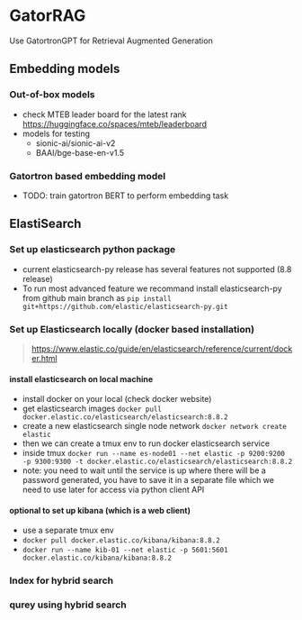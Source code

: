 # GatorRAG
Use GatortronGPT for Retrieval Augmented Generation

## Embedding models
### Out-of-box models
- check MTEB leader board for the latest rank https://huggingface.co/spaces/mteb/leaderboard
- models for testing
    - sionic-ai/sionic-ai-v2
    - BAAI/bge-base-en-v1.5
### Gatortron based embedding model
- TODO: train gatortron BERT to perform embedding task


## ElastiSearch
### Set up elasticsearch python package
- current elasticsearch-py release has several features not supported (8.8 release)
- To run most advanced feature we recommand install elasticsearch-py from github main branch as `pip install git+https://github.com/elastic/elasticsearch-py.git`
### Set up Elasticsearch locally (docker based installation)
> https://www.elastic.co/guide/en/elasticsearch/reference/current/docker.html 
#### install elasticsearch on local machine
- install docker on your local (check docker website)
- get elasticsearch images `docker pull docker.elastic.co/elasticsearch/elasticsearch:8.8.2`
- create a new elasticsearch single node network `docker network create elastic`
- then we can create a tmux env to run docker elasticsearch service
- inside tmux `docker run --name es-node01 --net elastic -p 9200:9200 -p 9300:9300 -t docker.elastic.co/elasticsearch/elasticsearch:8.8.2`
- note: you need to wait until the service is up where there will be a password generated, you have to save it in a separate file which we need to use later for access via python client API
#### optional to set up kibana (which is a web client)
- use a separate tmux env
- `docker pull docker.elastic.co/kibana/kibana:8.8.2`
- `docker run --name kib-01 --net elastic -p 5601:5601 docker.elastic.co/kibana/kibana:8.8.2`
### Index for hybrid search
### qurey using hybrid search
